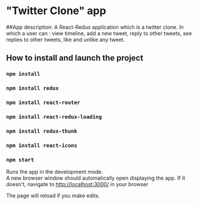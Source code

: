 # "Twitter Clone" app

##App description:
A React-Redux application which is a twitter clone. In which a user can : view timeline, add a new tweet, reply to other tweets, see replies to other tweets, like and unlike any tweet.

## How to install and launch the project

### `npm install`

### `npm install redux`

### `npm install react-router`

### `npm install react-redux-loading`

### `npm install redux-thunk`

### `npm install react-icons`

### `npm start`

Runs the app in the development mode.<br>
A new browser window should automatically open displaying the app.  If it doesn't, navigate to [http://localhost:3000/](http://localhost:3000/) in your browser

The page will reload if you make edits.<br>

